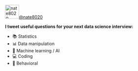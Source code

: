 [<img src="https://lh3.googleusercontent.com/pw/ACtC-3cFBCrZuMvo1-F6h_62BAtnTqYz8h2BUK1L5V3X8HYss0YpBmHyVexmNmg7wiVb2C-utCDR99VlUliL7MV7Yz-eA8IfBZX62iP5S52su-HCR-k5qx3PT8x7kfiG7h2DO2IVpVCW8UIQX-BcRAtZf6n2=s800-no?authuser=0" alt="nate8020" width="45" height="45">@nate8020](https://twitter.com/nate8020)

**I tweet useful questions for your next data science interview:**
- 📚 Statistics
- 📊 Data manipulation
- 🤖 Machine learning / AI
- 💻 Coding
- 🧠 Behavioral
